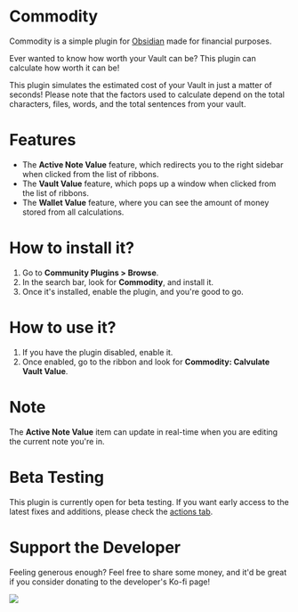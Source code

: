 # Commodity
Commodity is a simple plugin for [Obsidian](https://obsidian.md) made for financial purposes.

Ever wanted to know how worth your Vault can be? This plugin can calculate how worth it can be!

This plugin simulates the estimated cost of your Vault in just a matter of seconds! Please note that the factors used to calculate depend on the total characters, files, words, and the total sentences from your vault.

# Features
- The **Active Note Value** feature, which redirects you to the right sidebar when clicked from the list of ribbons.
- The **Vault Value** feature, which pops up a window when clicked from the list of ribbons.
- The **Wallet Value** feature, where you can see the amount of money stored from all calculations.

# How to install it?
1. Go to **Community Plugins > Browse**.
2. In the search bar, look for **Commodity**, and install it.
3. Once it's installed, enable the plugin, and you're good to go.

# How to use it?
1. If you have the plugin disabled, enable it.
2. Once enabled, go to the ribbon and look for **Commodity: Calvulate Vault Value**.

# Note
The **Active Note Value** item can update in real-time when you are editing the current note you're in.

# Beta Testing
This plugin is currently open for beta testing. If you want early access to the latest fixes and additions, please check the [actions tab](https://github.com/LouieNotHere/commodity/actions).

# Support the Developer
Feeling generous enough? Feel free to share some money, and it'd be great if you consider donating to the developer's Ko-fi page!

[![](https://poweredbyrobots.com/wp-content/uploads/2021/01/support-me-ko-fi.png)](https://ko-fi.com/paytouse1774)
